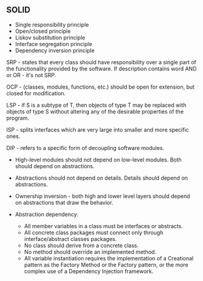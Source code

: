 SOLID
-

* Single responsibility principle
* Open/closed principle
* Liskov substitution principle
* Interface segregation principle
* Dependency inversion principle

SRP - states that every class should have responsibility over a single part
of the functionality provided by the software.
If description contains word AND or OR - it's not SRP.

OCP - (classes, modules, functions, etc.)
should be open for extension, but closed for modification.

LSP - if S is a subtype of T,
then objects of type T may be replaced with objects of type S
without altering any of the desirable properties of the program.

ISP - splits interfaces which are very large into smaller and more specific ones.

DIP - refers to a specific form of decoupling software modules.

* High-level modules should not depend on low-level modules. Both should depend on abstractions.
* Abstractions should not depend on details. Details should depend on abstractions.
* Ownership inversion - both high and lower level layers should depend on abstractions that draw the behavior.
* Abstraction dependency:

    * All member variables in a class must be interfaces or abstracts.
    * All concrete class packages must connect only through interface/abstract classes packages.
    * No class should derive from a concrete class.
    * No method should override an implemented method.
    * All variable instantiation requires the implementation of a Creational pattern as the Factory Method or the Factory pattern, or the more complex use of a Dependency Injection framework.

